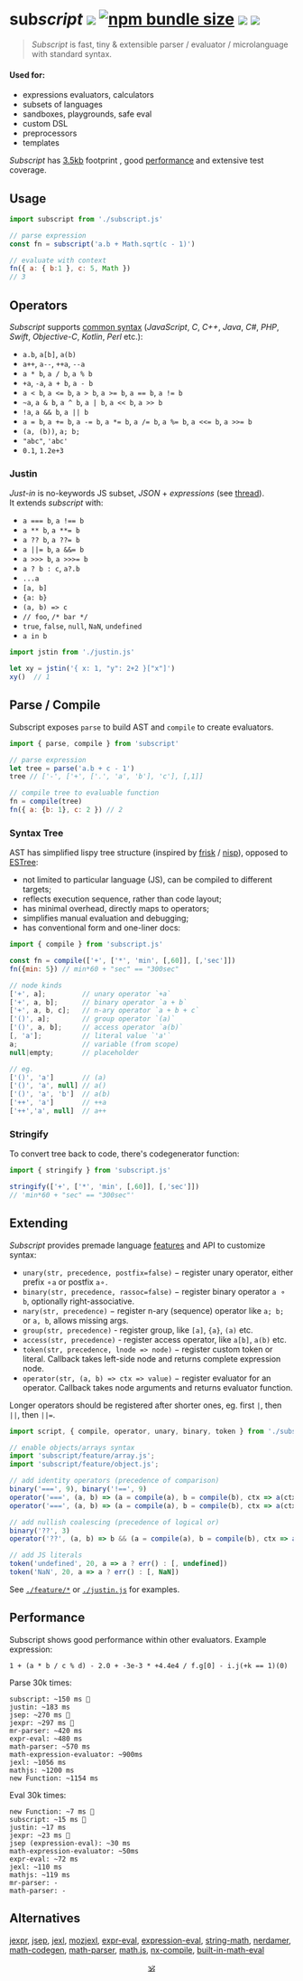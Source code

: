# sub<em>script</em> <a href="https://github.com/spectjs/subscript/actions/workflows/node.js.yml"><img src="https://github.com/spectjs/subscript/actions/workflows/node.js.yml/badge.svg"/></a> <a href="https://bundlejs.com/?q=subscript"><img alt="npm bundle size" src="https://img.shields.io/bundlejs/size/subscript"/></a> <a href="http://npmjs.org/subscript"><img src="https://img.shields.io/npm/v/subscript"/></a> <a href="http://microjs.com/#subscript"><img src="https://img.shields.io/badge/microjs-subscript-blue?color=darkslateblue"/></a>

> _Subscript_ is fast, tiny & extensible parser / evaluator / microlanguage with standard syntax.

####  Used for:

* expressions evaluators, calculators
* subsets of languages 
* sandboxes, playgrounds, safe eval
* custom DSL
* preprocessors 
* templates

_Subscript_ has [3.5kb](https://npmfs.com/package/subscript/7.4.3/subscript.min.js) footprint <!-- (compare to [11.4kb](https://npmfs.com/package/jsep/1.2.0/dist/jsep.min.js) _jsep_ + [4.5kb](https://npmfs.com/package/expression-eval/5.0.0/dist/expression-eval.module.js) _expression-eval_) -->, good [performance](#performance) and extensive test coverage.


## Usage

```js
import subscript from './subscript.js'

// parse expression
const fn = subscript('a.b + Math.sqrt(c - 1)')

// evaluate with context
fn({ a: { b:1 }, c: 5, Math })
// 3
```

## Operators

_Subscript_ supports [common syntax](https://en.wikipedia.org/wiki/Comparison_of_programming_languages_(syntax)) (_JavaScript_, _C_, _C++_, _Java_, _C#_, _PHP_, _Swift_, _Objective-C_, _Kotlin_, _Perl_ etc.):

* `a.b`, `a[b]`, `a(b)`
* `a++`, `a--`, `++a`, `--a`
* `a * b`, `a / b`, `a % b`
* `+a`, `-a`, `a + b`, `a - b`
* `a < b`, `a <= b`, `a > b`, `a >= b`, `a == b`, `a != b`
* `~a`, `a & b`, `a ^ b`, `a | b`, `a << b`, `a >> b`
* `!a`, `a && b`, `a || b`
* `a = b`, `a += b`, `a -= b`, `a *= b`, `a /= b`, `a %= b`, `a <<= b`, `a >>= b`
* `(a, (b))`, `a; b;`
* `"abc"`, `'abc'`
* `0.1`, `1.2e+3`

### Justin

_Just-in_ is no-keywords JS subset, _JSON_ + _expressions_ (see [thread](https://github.com/endojs/Jessie/issues/66)).<br/>
It extends _subscript_ with:

+ `a === b`, `a !== b`
+ `a ** b`, `a **= b`
+ `a ?? b`, `a ??= b`
+ `a ||= b`, `a &&= b`
+ `a >>> b`, `a >>>= b`
+ `a ? b : c`, `a?.b`
+ `...a`
+ `[a, b]`
+ `{a: b}`
+ `(a, b) => c`
+ `// foo`, `/* bar */`
+ `true`, `false`, `null`, `NaN`, `undefined`
+ `a in b`
<!-- + strings interpolation -->

```js
import jstin from './justin.js'

let xy = jstin('{ x: 1, "y": 2+2 }["x"]')
xy()  // 1
```


## Parse / Compile

Subscript exposes `parse` to build AST and `compile` to create evaluators.

```js
import { parse, compile } from 'subscript'

// parse expression
let tree = parse('a.b + c - 1')
tree // ['-', ['+', ['.', 'a', 'b'], 'c'], [,1]]

// compile tree to evaluable function
fn = compile(tree)
fn({ a: {b: 1}, c: 2 }) // 2
```

### Syntax Tree

AST has simplified lispy tree structure (inspired by [frisk](https://ghub.io/frisk) / [nisp](https://github.com/ysmood/nisp)), opposed to [ESTree](https://github.com/estree/estree):

* not limited to particular language (JS), can be compiled to different targets;
* reflects execution sequence, rather than code layout;
* has minimal overhead, directly maps to operators;
* simplifies manual evaluation and debugging;
* has conventional form and one-liner docs:

```js
import { compile } from 'subscript.js'

const fn = compile(['+', ['*', 'min', [,60]], [,'sec']])
fn({min: 5}) // min*60 + "sec" == "300sec"

// node kinds
['+', a];         // unary operator `+a`
['+', a, b];      // binary operator `a + b`
['+', a, b, c];   // n-ary operator `a + b + c`
['()', a];        // group operator `(a)`
['()', a, b];     // access operator `a(b)`
[, 'a'];          // literal value `'a'`
a;                // variable (from scope)
null|empty;       // placeholder

// eg.
['()', 'a']       // (a)
['()', 'a', null] // a()
['()', 'a', 'b']  // a(b)
['++', 'a']       // ++a
['++','a', null]  // a++
```

### Stringify

To convert tree back to code, there's codegenerator function:

```js
import { stringify } from 'subscript.js'

stringify(['+', ['*', 'min', [,60]], [,'sec']])
// 'min*60 + "sec" == "300sec"'
```

## Extending

_Subscript_ provides premade language [features](./features) and API to customize syntax:

* `unary(str, precedence, postfix=false)` − register unary operator, either prefix `⚬a` or postfix `a⚬`.
* `binary(str, precedence, rassoc=false)` − register binary operator `a ⚬ b`, optionally right-associative.
* `nary(str, precedence)` − register n-ary (sequence) operator like `a; b;` or `a, b`, allows missing args.
* `group(str, precedence)` - register group, like `[a]`, `{a}`, `(a)` etc.
* `access(str, precedence)` - register access operator, like `a[b]`, `a(b)` etc.
* `token(str, precedence, lnode => node)` − register custom token or literal. Callback takes left-side node and returns complete expression node.
* `operator(str, (a, b) => ctx => value)` − register evaluator for an operator. Callback takes node arguments and returns evaluator function.

Longer operators should be registered after shorter ones, eg. first `|`, then `||`, then `||=`.

```js
import script, { compile, operator, unary, binary, token } from './subscript.js'

// enable objects/arrays syntax
import 'subscript/feature/array.js';
import 'subscript/feature/object.js';

// add identity operators (precedence of comparison)
binary('===', 9), binary('!==', 9)
operator('===', (a, b) => (a = compile(a), b = compile(b), ctx => a(ctx)===b(ctx)))
operator('===', (a, b) => (a = compile(a), b = compile(b), ctx => a(ctx)!==b(ctx)))

// add nullish coalescing (precedence of logical or)
binary('??', 3)
operator('??', (a, b) => b && (a = compile(a), b = compile(b), ctx => a(ctx) ?? b(ctx)))

// add JS literals
token('undefined', 20, a => a ? err() : [, undefined])
token('NaN', 20, a => a ? err() : [, NaN])
```

See [`./feature/*`](./feature) or [`./justin.js`](./justin.js) for examples.


<!--
## Ideas

* Keyed arrays <code>[a:1, b:2, c:3]</code>
* 7!` (factorial)
* `5s`, `5rem` (units)
* `arrᵀ` - transpose
* `int 5` (typecast)
* `$a` (parameter expansion)
* `1 to 10 by 2`
* `a if b else c`
* `a, b in c`
* `a.xyz` swizzles
* vector operators
* set operators
* polynomial operators
* versions
* hashes, urls
* regexes
* 2a as `2*a`
* string interpolation ` ${} 1 ${} `
-->

## Performance

Subscript shows good performance within other evaluators. Example expression:

```
1 + (a * b / c % d) - 2.0 + -3e-3 * +4.4e4 / f.g[0] - i.j(+k == 1)(0)
```

Parse 30k times:

```
subscript: ~150 ms 🥇
justin: ~183 ms
jsep: ~270 ms 🥈
jexpr: ~297 ms 🥉
mr-parser: ~420 ms
expr-eval: ~480 ms
math-parser: ~570 ms
math-expression-evaluator: ~900ms
jexl: ~1056 ms
mathjs: ~1200 ms
new Function: ~1154 ms
```

Eval 30k times:
```
new Function: ~7 ms 🥇
subscript: ~15 ms 🥈
justin: ~17 ms
jexpr: ~23 ms 🥉
jsep (expression-eval): ~30 ms
math-expression-evaluator: ~50ms
expr-eval: ~72 ms
jexl: ~110 ms
mathjs: ~119 ms
mr-parser: -
math-parser: -
```

## Alternatives

[jexpr](https://github.com/justinfagnani/jexpr), [jsep](https://github.com/EricSmekens/jsep), [jexl](https://github.com/TomFrost/Jexl), [mozjexl](https://github.com/mozilla/mozjexl), [expr-eval](https://github.com/silentmatt/expr-eval), [expression-eval](https://github.com/donmccurdy/expression-eval), [string-math](https://github.com/devrafalko/string-math), [nerdamer](https://github.com/jiggzson/nerdamer), [math-codegen](https://github.com/mauriciopoppe/math-codegen), [math-parser](https://www.npmjs.com/package/math-parser), [math.js](https://mathjs.org/docs/expressions/parsing.html), [nx-compile](https://github.com/nx-js/compiler-util), [built-in-math-eval](https://github.com/mauriciopoppe/built-in-math-eval)

<p align=center><a href="https://github.com/krsnzd/license/">🕉</a></p>
